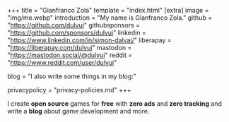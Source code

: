 +++
title = "Gianfranco Zola"
template = "index.html"
[extra]
image = "img/me.webp"
introduction = "My name is Gianfranco Zola."
github = "https://github.com/dulvui"
githubsponsors = "https://github.com/sponsors/dulvui"
linkedin = "https://www.linkedin.com/in/simon-dalvai/"
liberapay = "https://liberapay.com/dulvui"
mastodon = "https://mastodon.social/@dulvui"
reddit = "https://www.reddit.com/user/dulvui"

blog = "I also write some things in my blog:"

privacypolicy = "privacy-policies.md"
+++

I create  **open source** games for **free** with **zero ads** and **zero tracking** and write a **blog** about game development and more.